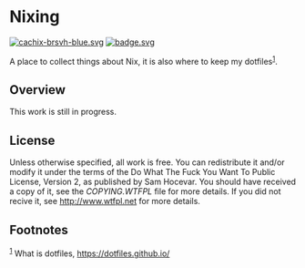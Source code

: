 # Nixing

<div class="org-center">
<p>
<a href="https://brsvh.cachix.org"><img src="https://img.shields.io/badge/cachix-brsvh-blue.svg" alt="cachix-brsvh-blue.svg" class="org-svg" /></a>
<a href="https://github.com/brsvh/emacs.d/actions"><img src="https://github.com/brsvh/nixing/actions/workflows/ci.yaml/badge.svg" alt="badge.svg" class="org-svg" /></a>
</p>
</div>

A place to collect things about Nix, it is also where to keep my
dotfiles<sup><a id="fnr.1" class="footref" href="#fn.1" role="doc-backlink">1</a></sup>.


## Overview

This work is still in progress.


## License

Unless otherwise specified, all work is free. You can redistribute it
and/or modify it under the terms of the Do What The Fuck You Want To
Public License, Version 2, as published by Sam Hocevar. You should have
received a copy of it, see the *COPYING.WTFPL* file for more details. If
you did not recive it, see <http://www.wtfpl.net> for more details.


## Footnotes

<sup><a id="fn.1" href="#fnr.1">1</a></sup> What is dotfiles, <https://dotfiles.github.io/>
